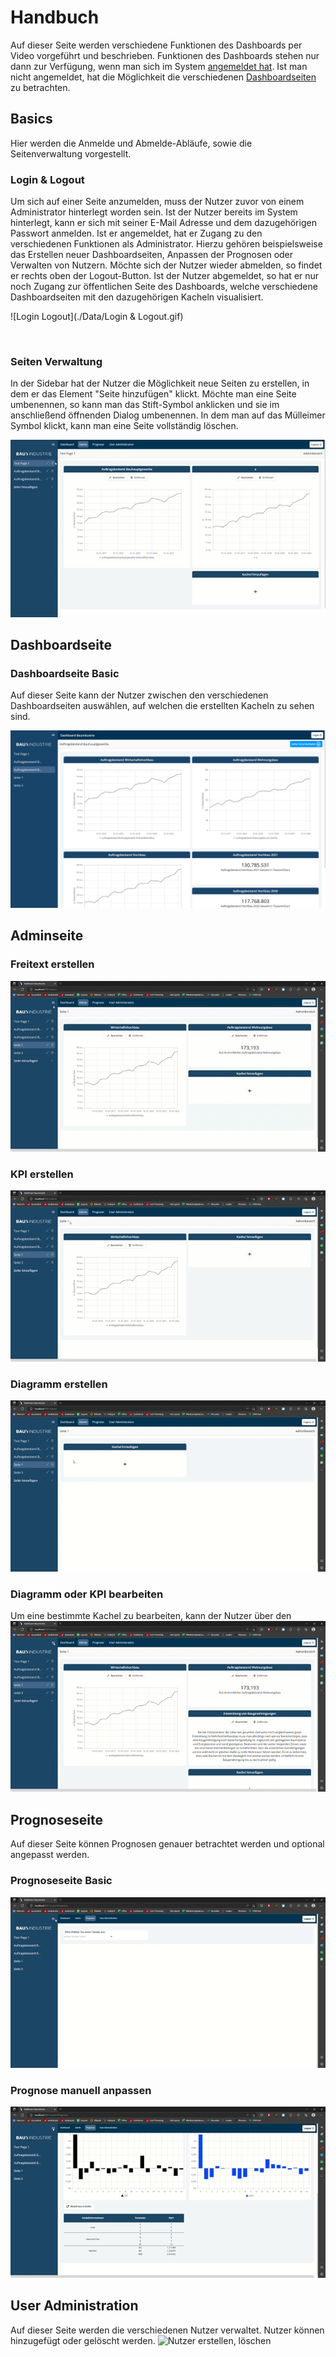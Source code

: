# Handbuch
Auf dieser Seite werden verschiedene Funktionen des Dashboards per Video vorgeführt und beschrieben. Funktionen des Dashboards stehen nur dann zur Verfügung, wenn man sich im System [angemeldet hat](TODO). Ist man nicht angemeldet, hat die Möglichkeit die verschiedenen [Dashboardseiten](TODO) zu betrachten.


## Basics
Hier werden die Anmelde und Abmelde-Abläufe, sowie die Seitenverwaltung vorgestellt.

### Login & Logout   
Um sich auf einer Seite anzumelden, muss der Nutzer zuvor von einem Administrator hinterlegt worden sein. Ist der Nutzer bereits im System hinterlegt, kann er sich mit seiner E-Mail Adresse und dem dazugehörigen Passwort anmelden. Ist er angemeldet, hat er Zugang zu den verschiedenen Funktionen als Administrator. Hierzu gehören beispielsweise das Erstellen neuer Dashboardseiten, Anpassen der Prognosen oder Verwalten von Nutzern.
Möchte sich der Nutzer wieder abmelden, so findet er rechts oben der Logout-Button. Ist der Nutzer abgemeldet, so hat er nur noch Zugang zur öffentlichen Seite des Dashboards, welche verschiedene Dashboardseiten mit den dazugehörigen Kacheln visualisiert.

![Login Logout](./Data/Login & Logout.gif)   

<br>

### Seiten Verwaltung
In der Sidebar hat der Nutzer die Möglichkeit neue Seiten zu erstellen, in dem er das Element "Seite hinzufügen" klickt. Möchte man eine Seite umbenennen, so kann man das Stift-Symbol anklicken und sie im anschließend öffnenden Dialog umbenennen. In dem man auf das Mülleimer Symbol klickt, kann man eine Seite vollständig löschen. 

![SeitenVerwaltung]( ./Data/Seiten%20erstellen%2C%20bearbeiten.gif)


## Dashboardseite 
### Dashboardseite Basic  
Auf dieser Seite kann der Nutzer zwischen den verschiedenen Dashboardseiten auswählen, auf welchen die erstellten Kacheln zu sehen sind.

![Screenshot der Dashboardseite](./Data/Screenshot%20Dashboard.png) 


## Adminseite
### Freitext erstellen  
![Freitext erstellen](./Data/Freitext%20erstellen.gif) 


### KPI erstellen
![Kennzahl erstellen](./Data/Kennzahl%20erstellen.gif) 

### Diagramm erstellen
![Liniendiagramm erstellen](./Data/Liniendiagramm%20erstellen.gif) 

### Diagramm oder KPI bearbeiten
Um eine bestimmte Kachel zu bearbeiten, kann der Nutzer über den 
![Kachel Bearbeitung](./Data/Kachel%20bearbeiten.gif)




## Prognoseseite
Auf dieser Seite können Prognosen genauer betrachtet werden und optional angepasst werden.

### Prognoseseite Basic
![Prognose Seite](./Data/Prognose%20Seite.gif)

### Prognose manuell anpassen
![Prognose manuell anpassen](./Data/Prognose%20manuell%20bearbeiten.gif)  


## User Administration  
Auf dieser Seite werden die verschiedenen Nutzer verwaltet. Nutzer können hinzugefügt oder gelöscht werden.
![Nutzer erstellen, löschen](./Data/Nutzer%20erstellen%20l%C3%B6schen.gif)









